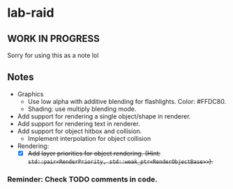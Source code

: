 # lab-raid

## WORK IN PROGRESS

Sorry for using this as a note lol

## Notes
- Graphics
	- Use low alpha with additive blending for flashlights. Color: #FFDC80.
	- Shading: use multiply blending mode.
- Add support for rendering a single object/shape in renderer.
- Add support for rendering text in renderer.
- Add support for object hitbox and collision.
	- Implement interpolation for object collision
- Rendering:
	- [x] ~~Add layer priorities for object rendering. (Hint: `std::pair<RenderPriority, std::weak_ptr<RenderObjectBase>>`).~~

### Reminder: Check TODO comments in code.